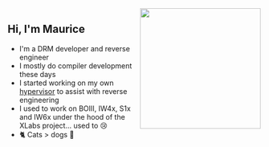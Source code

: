 <img align="right" width="240" src="https://user-images.githubusercontent.com/4027748/188211109-1365fae6-a43c-409f-b7cf-02ee973fe425.png" />
<h2>Hi, I'm Maurice</h2>
<ul>
<li>I'm a DRM developer and reverse engineer</li>
<li>I mostly do compiler development these days</li>
<!--<li>I've developed <a href="https://github.com/XLabsProject/iw4x-client">IW4x</a>, <a href="https://github.com/XLabsProject/iw6x-client">IW6x</a> and <a href="https://github.com/XLabsProject/s1x-client">S1x</a> as part of <a href="https://xlabs.dev">X Labs</a></li>-->
<li>I started working on my own <a href="https://github.com/momo5502/hypervisor">hypervisor</a> to assist with reverse engineering</li>
<li>I used to work on BOIII, IW4x, S1x and IW6x under the hood of the XLabs project... used to 😢</li>
<li>🐈 Cats > dogs 🐶</li>
</ul>
<!--
<br>

<h2>Support me</h2>

<p align="center">
  <a href="https://github.com/sponsors/momo5502" alt="GitHub"><img src="https://img.shields.io/badge/GitHub-support-c96198.svg?logo=github"></a>
<a href="https://paypal.me/momo5502" alt="Paypal"><img src="https://img.shields.io/badge/PayPal-support-blue.svg?logo=paypal"></a>
<a href="https://www.patreon.com/xlabsproject" alt="Patreon"><img src="https://img.shields.io/badge/Patreon-support-red.svg?logo=patreon"></a>
</p>
-->
